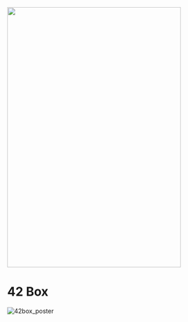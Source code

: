 <img src="https://user-images.githubusercontent.com/85754295/226103622-7f9a96df-f25f-458a-9c57-3a34873eb85a.png" width="400" height="600"/>


# 42 Box

![42box_poster](https://user-images.githubusercontent.com/85754295/226231848-a088ed35-afe0-4414-b704-125a48f3f816.png)
